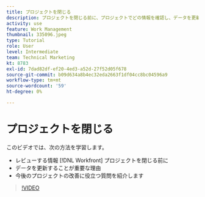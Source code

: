 ```yaml
---
title: プロジェクトを閉じる
description: プロジェクトを閉じる前に、プロジェクトでどの情報を確認し、データを更新することが重要な理由を説明します。 [!DNL  Workfront].
activity: use
feature: Work Management
thumbnail: 335096.jpeg
type: Tutorial
role: User
level: Intermediate
team: Technical Marketing
kt: 8783
exl-id: 7dad82df-ef20-4ed3-a52d-27f52d05f678
source-git-commit: b09d634a8b4ec32eda2663f1df04cc8bc04596a9
workflow-type: tm+mt
source-wordcount: '59'
ht-degree: 0%

---
```


# プロジェクトを閉じる

このビデオでは、次の方法を学習します。

* レビューする情報 [!DNL Workfront] プロジェクトを閉じる前に
* データを更新することが重要な理由
* 今後のプロジェクトの改善に役立つ質問を紹介します

>[!VIDEO](https://video.tv.adobe.com/v/335096/?quality=12)

<!---
learn more urls:
Update task status
Issue statuses
--->
